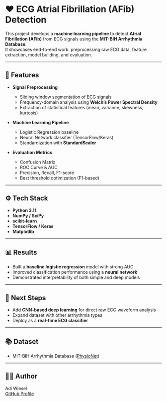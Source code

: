 # ❤️ ECG Atrial Fibrillation (AFib) Detection

This project develops a **machine learning pipeline** to detect **Atrial Fibrillation (AFib)** from ECG signals using the **MIT-BIH Arrhythmia Database**.  
It showcases end-to-end work: preprocessing raw ECG data, feature extraction, model building, and evaluation.

---

## 🚀 Features
- **Signal Preprocessing**
  - Sliding window segmentation of ECG signals
  - Frequency-domain analysis using **Welch’s Power Spectral Density**
  - Extraction of statistical features (mean, variance, skewness, kurtosis)

- **Machine Learning Pipeline**
  - Logistic Regression baseline
  - Neural Network classifier (TensorFlow/Keras)
  - Standardization with **StandardScaler**

- **Evaluation Metrics**
  - Confusion Matrix
  - ROC Curve & AUC
  - Precision, Recall, F1-score
  - Best threshold optimization (F1-based)

---

## ⚙️ Tech Stack
- **Python 3.11**
- **NumPy / SciPy**
- **scikit-learn**
- **TensorFlow / Keras**
- **Matplotlib**

---

## 📊 Results
- Built a **baseline logistic regression** model with strong AUC
- Improved classification performance using a **neural network**
- Demonstrated interpretability of both simple and deep models

---


## 🔮 Next Steps
- Add **CNN-based deep learning** for direct raw ECG waveform analysis
- Expand dataset with other arrhythmia types
- Deploy as a **real-time ECG classifier**

---

## 📚 Dataset
- MIT-BIH Arrhythmia Database ([PhysioNet](https://physionet.org/content/mitdb/1.0.0/))  

---

## 🧑‍💻 Author
Adi Wiesel  
[GitHub Profile](https://github.com/AdiWiesel)
